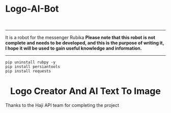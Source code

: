 # Logo-AI-Bot

<br><hr>

It is a robot for the messenger Rubika
<b>**Please note that this robot is not complete and needs to be developed, and this is the purpose of writing it, I hope it will be used to gain useful knowledge and information.**</b>
<hr>

```
pip uninstall rubpy -y
pip install persiantools
pip install requests
```
<center><h1>Logo Creator And AI Text To Image</h1></center>

<p>Thanks to the Haji API team for completing the project</p>


